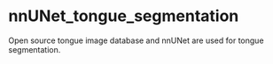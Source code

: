 # nnUNet_tongue_segmentation
Open source tongue image database and nnUNet are used for tongue segmentation.
